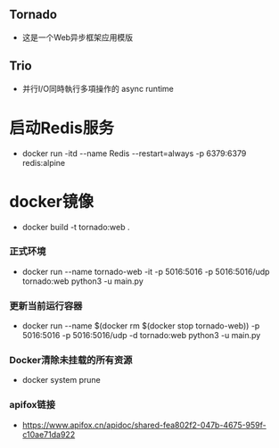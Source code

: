 ## Tornado
* 这是一个Web异步框架应用模版

## Trio
* 并行I/O同時執行多項操作的 async runtime



# 启动Redis服务
- docker run -itd --name Redis --restart=always -p 6379:6379 redis:alpine


# docker镜像
- docker build -t tornado:web .
### 正式环境
- docker run --name tornado-web -it -p 5016:5016 -p 5016:5016/udp tornado:web python3 -u main.py
### 更新当前运行容器
- docker run --name $(docker rm $(docker stop tornado-web)) -p 5016:5016 -p 5016:5016/udp -d tornado:web python3 -u main.py

### Docker清除未挂载的所有资源
- docker system prune



### apifox链接
- https://www.apifox.cn/apidoc/shared-fea802f2-047b-4675-959f-c10ae71da922